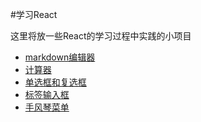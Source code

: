 #学习React

这里将放一些React的学习过程中实践的小项目

-	[markdown编辑器](http://lingyucoder.github.io/learn-react/page/mdeditor.html)
-	[计算器](http://lingyucoder.github.io/learn-react/page/calculator.html)
- [单选框和复选框](http://lingyucoder.github.io/learn-react/page/checkbox.html)
- [标签输入框](http://lingyucoder.github.io/learn-react/page/tagfield.html)
- [手风琴菜单](http://lingyucoder.github.io/learn-react/page/image-accordion.html)